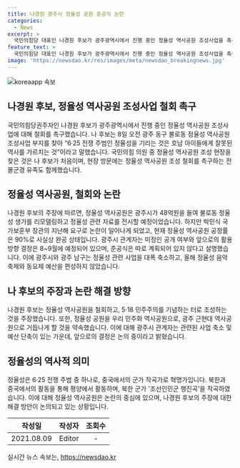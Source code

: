 ```yaml
---
title: 나경원 광주시 정율성 공원 준공식 논란
categories:
  - News
excerpt: >
  국민의힘당 대표인 나경원 후보가 광주광역시에서 진행 중인 정율성 역사공원 조성사업을 촉구하며 현장을 찾았다. 나 후보는 정율성을 북한과 중국에서의 군가 작곡가로 지목하고, 해당 사업을 민주화 역사공원으로 변경해야 한다고 주장했다. 정율성 역사공원은 사실상 완공 단계에 있으며, 논란 속에서도 광주시는 사업을 강행했지만, 광주시와 광주 남구는 정율성 관련 사업을 대폭 축소했다. 이에 대한 여론이 분분하며, 김오복씨와 나 후보 등의 주장이 충돌하고 있다.
feature_text: >
  국민의힘당 대표인 나경원 후보가 광주광역시에서 진행 중인 정율성 역사공원 조성사업을 촉구하며 현장을 찾았다. 나 후보는 정율성을 북한과 중국에서의 군가 작곡가로 지목하고, 해당 사업을 민주화 역사공원으로 변경해야 한다고 주장했다. 정율성 역사공원은 사실상 완공 단계에 있으며, 논란 속에서도 광주시는 사업을 강행했지만, 광주시와 광주 남구는 정율성 관련 사업을 대폭 축소했다. 이에 대한 여론이 분분하며, 김오복씨와 나 후보 등의 주장이 충돌하고 있다.
image: 'https://newsdao.kr/res/images/meta/newsdao_breakingnews.jpg'
---
```


<p><img src="https://newsdao.kr/res/images/meta/newsdao_breakingnews.jpg" alt="koreaapp 속보" /></p>

<h2 data-ke-size="size26">나경원 후보, 정율성 역사공원 조성사업 철회 촉구</h2>

<p data-ke-size="size16">국민의힘당권주자인 나경원 후보가 광주광역시에서 진행 중인 정율성 역사공원 조성사업에 대해 철회를 촉구했습니다. 나 후보는 8일 오전 광주 동구 불로동 정율성 역사공원 조성사업 부지를 찾아 “6·25 전쟁 주범인 정율성을 기리는 것은 호남 아이들에게 잘못된 역사를 가르치는 것”이라고 말했습니다. 국민의힘 의원 중 정율성 역사공원 조성 현장을 찾은 것은 나 후보가 처음이며, 현장 방문에는 정율성 역사공원 조성 철회를 촉구하는 전몰군경 유족도 함께했습니다.</p>

<h2 data-ke-size="size26">정율성 역사공원, 철회와 논란</h2>

<p data-ke-size="size16">나경원 후보의 주장에 따르면, 정율성 역사공원은 광주시가 48억원을 들여 불로동 정율성 생가를 리모델링하고 정율성 관련 자료를 전시할 예정이었습니다. 하지만 박민식 국가보훈부 장관의 지난해 요구로 논란이 일어나게 되었고, 현재 정율성 역사공원 공정률은 90%로 사실상 완공 상태입니다. 광주시 관계자는 미정인 공개 여부와 앞으로의 활용 방향 결정은 8~9월에 예정되어 있으며, 준공식은 따로 계획되어 있지 않다고 설명했습니다. 이에 광주시와 광주 남구는 정율성 관련 사업을 대폭 축소하고, 올해 정율성 음악축제와 동요제 예산을 편성하지 않았습니다.</p>

<h2 data-ke-size="size26">나 후보의 주장과 논란 해결 방향</h2>

<p data-ke-size="size16">나경원 후보는 정율성 역사공원을 철회하고, 5·18 민주주의를 기념하는 터로 조성하는 것을 주장했습니다. 또한, 정율성 공원을 우리 민주화 역사공원으로, 광주 근현대 역사공원으로 거듭나게 할 것을 약속했습니다. 이에 대해 광주시 관계자는 관련된 사업 축소 및 예산 단축이 있는 가운데, 앞으로의 결정은 논의 중이라고 밝혔습니다.</p>

<h2 data-ke-size="size26">정율성의 역사적 의미</h2>

<p data-ke-size="size16">정율성은 6·25 전쟁 주범 중 하나로, 중국에서의 군가 작곡가로 혁명가입니다. 북한과 중국에서의 활동을 통해 평양에서 활동하며, 북한 군가 '조선인민군 행진곡'을 작곡하였습니다. 이에 대해 정율성 역사공원은 논란의 중심에 있으며, 나경원 후보의 주장에 대한 해결 방안이 논의되고 있는 상황입니다.</p>

<table>
    <thead>
        <tr>
            <th style="text-align: center;">작성일</th>
            <th style="text-align: center;">작성자</th>
            <th style="text-align: center;">조회수</th>
        </tr>
    </thead>
    <tbody>
        <tr>
            <td style="text-align: center;">2021.08.09</td>
            <td style="text-align: center;">Editor</td>
            <td style="text-align: center;">-</td>
        </tr>
    </tbody>
</table>
실시간 뉴스 속보는, <a href="https://newsdao.kr" rel="dofollow">https://newsdao.kr</a>


